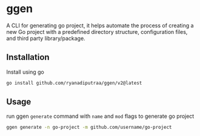 # ggen
A CLI for generating go project, it helps automate the process of creating a new Go project with a predefined directory structure, configuration files, and third party library/package.


## Installation

Install using go
```bash
go install github.com/ryanadiputraa/ggen/v2@latest
```

## Usage
run ggen `generate` command with `name` and `mod` flags to generate go project
```bash
ggen generate -n go-project -m github.com/username/go-project
```
